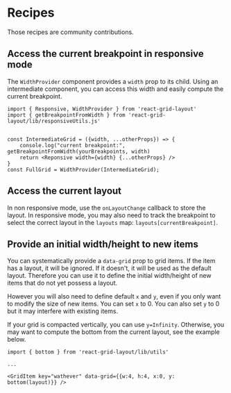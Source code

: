 # Recipes

Those recipes are community contributions.

## Access the current breakpoint in responsive mode

The `WidthProvider` component provides a `width` prop to its child.
Using an intermediate component, you can access this width and easily compute the current breakpoint.

```
import { Responsive, WidthProvider } from 'react-grid-layout'
import { getBreakpointFromWidth } from 'react-grid-layout/lib/responsiveUtils.js'


const IntermediateGrid = ({width, ...otherProps}) => {
    console.log("current breakpoint:", getBreakpointFromWidth(yourBreakpoints, width)
    return <Reponsive width={width} {...otherProps} />
}
const FullGrid = WidthProvider(IntermediateGrid);
```

## Access the current layout

In non responsive mode, use the `onLayoutChange` callback to store the layout. 
In responsive mode, you may also need to track the breakpoint to select the correct layout in the `layouts` map: `layouts[currentBreakpoint]`.

## Provide an initial width/height to new items

You can systematically provide a `data-grid` prop to grid items. If the item has a layout, it will be ignored. 
If it doesn't, it will be used as the default layout. Therefore you can use it to define the initial width/height
of new items that do not yet possess a layout.

However you will also need to define default `x` and `y`, even if you only want to modify the size of new items.
You can set `x` to 0. You can also set `y` to 0 but it may interfere with existing items.

If your grid is compacted vertically, you can use `y=Infinity`. 
Otherwise, you may want to compute the bottom from the current layout, see the example below. 

```
import { bottom } from 'react-grid-layout/lib/utils'

...

<GridItem key="wathever" data-grid={{w:4, h:4, x:0, y: bottom(layout)}} />
```
